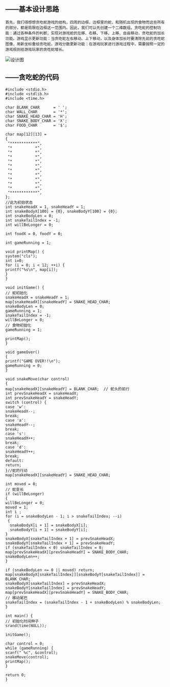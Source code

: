 ## ——基本设计思路
    首先，我们得想想贪吃蛇游戏的结构，四周的边框，边框里的蛇，和随机出现的食物而这些所有的部分，都是局限在边框这一范围内。因此，我们可以先创建一个二维数组。贪吃蛇的控制功能：通过各种条件的判断，实现对游戏蛇的左移、右移、下移、上移、自由移动，贪吃蛇的加长功能。游戏显示更新功能：当贪吃蛇左右移动、上下移动，以及身体加长时要清除先前的贪吃蛇图像，用新坐标重绘贪吃蛇。游戏分数更新功能：在游戏玩家进行游戏过程中，需要按照一定的游戏规则给游戏玩家的贪吃蛇增长。

![设计图](https://raw.githubusercontent.com/wuzy57/wuzy-homework/gh-pages/%E8%B4%AA%E5%90%83%E8%9B%87.png)

## ——贪吃蛇的代码
    #include <stdio.h>
    #include <stdlib.h>
    #include <time.h>

    char BLANK_CHAR      = ' ';
    char WALL_CHAR       = '*';
    char SNAKE_HEAD_CHAR = 'H';
    char SNAKE_BODY_CHAR = 'X';
    char FOOD_CHAR       = '$';

    char map[12][13] = 
    {
     "************",
     "*          *",
     "*          *",
     "*          *",
     "*          *",
     "*          *",
     "*          *",
     "*          *",
     "*          *",
     "*          *",
     "*          *",
     "************",
    };
    //此为初始状态 
    int snakeHeadX = 1, snakeHeadY = 1;
    int snakeBodyX[100] = {0}, snakeBodyY[100] = {0};
    int snakeBodyLen = 0;
    int snakeTailIndex = -1;
    int willBeLonger = 0;

    int foodX = 0, foodY = 0;

    int gameRunning = 1;

    void printMap() {
    system("cls");
    int i=0;
    for (i = 0; i < 12; ++i) {
    printf("%s\n", map[i]);
    }
    }

    void initGame() {
    // 蛇初始化 
    snakeHeadX = snakeHeadY = 1;
    map[snakeHeadX][snakeHeadY] = SNAKE_HEAD_CHAR;
    snakeBodyLen = 0;
    gameRunning = 1;
    snakeTailIndex = -1;
    willBeLonger = 0;
    // 食物初始化 
    gameRunning = 1;

    printMap();
    }

    void gameOver() 
    {
    printf("GAME OVER!!\n");
    gameRunning = 0;
    }

    void snakeMove(char control) 
    {
    map[snakeHeadX][snakeHeadY] = BLANK_CHAR;  // 蛇头的前行 
    int prevSnakeHeadX = snakeHeadX;
    int prevSnakeHeadY = snakeHeadY;
    switch (control) {
    case 'w':
    snakeHeadX--;
    break;
    case 'a':
    snakeHeadY--;
    break;
    case 's':
    snakeHeadX++;
    break;
    case 'd':
    snakeHeadY++;
    break;
    default:
    return;
    }//蛇的行动 
    map[snakeHeadX][snakeHeadY] = SNAKE_HEAD_CHAR;

    int moved = 0;
    // 蛇变长 
    if (willBeLonger)
    {
    willBeLonger = 0;
    moved = 1;
    int i ;
    for (i = snakeBodyLen - 1; i > snakeTailIndex; --i)
	 {
      snakeBodyX[i + 1] = snakeBodyX[i];
      snakeBodyY[i + 1] = snakeBodyY[i];
    }
    snakeBodyX[snakeTailIndex + 1] = prevSnakeHeadX;
    snakeBodyY[snakeTailIndex + 1] = prevSnakeHeadY;
    if (snakeTailIndex < 0) snakeTailIndex = 0;
    map[prevSnakeHeadX][prevSnakeHeadY] = SNAKE_BODY_CHAR;
    snakeBodyLen++;
    }

    if (snakeBodyLen <= 0 || moved) return;
    map[snakeBodyX[snakeTailIndex]][snakeBodyY[snakeTailIndex]] = BLANK_CHAR;
    snakeBodyX[snakeTailIndex] = prevSnakeHeadX;
    snakeBodyY[snakeTailIndex] = prevSnakeHeadY;
    map[prevSnakeHeadX][prevSnakeHeadY] = SNAKE_BODY_CHAR;
    // 移动尾巴 
    snakeTailIndex = (snakeTailIndex - 1 + snakeBodyLen) % snakeBodyLen;
    }

    int main() {
    // 初始化时间种子 
    srand(time(NULL));

    initGame();

    char control = 0;
    while (gameRunning) {
    scanf(" %c", &control); 
    snakeMove(control);
    printMap();
    }

    return 0;
    }
